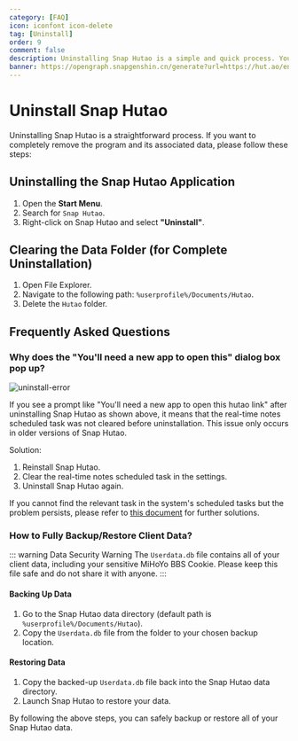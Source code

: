 ```yaml
---
category: [FAQ]
icon: iconfont icon-delete
tag: [Uninstall]
order: 9
comment: false
description: Uninstalling Snap Hutao is a simple and quick process. You can follow the tutorial on this page to uninstall Snap Hutao to the extent that suits you best.
banner: https://opengraph.snapgenshin.cn/generate?url=https://hut.ao/en/advanced/uninstall.html&has_description=False
---
```


# Uninstall Snap Hutao

Uninstalling Snap Hutao is a straightforward process. If you want to completely remove the program and its associated data, please follow these steps:

## Uninstalling the Snap Hutao Application

1. Open the **Start Menu**.
2. Search for `Snap Hutao`.
3. Right-click on Snap Hutao and select **"Uninstall"**.

## Clearing the Data Folder (for Complete Uninstallation)

1. Open File Explorer.
2. Navigate to the following path: `%userprofile%/Documents/Hutao`.
3. Delete the `Hutao` folder.

## Frequently Asked Questions

### Why does the "You'll need a new app to open this" dialog box pop up?

![uninstall-error](https://img.alicdn.com/imgextra/i3/1797064093/O1CN01b3j0eY1g6duBXLJXg_!!1797064093.jpg_.webp)

If you see a prompt like "You'll need a new app to open this hutao link" after uninstalling Snap Hutao as shown above, it means that the real-time notes scheduled task was not cleared before uninstallation. This issue only occurs in older versions of Snap Hutao.

Solution:

1. Reinstall Snap Hutao.
2. Clear the real-time notes scheduled task in the settings.
3. Uninstall Snap Hutao again.

If you cannot find the relevant task in the system's scheduled tasks but the problem persists, please refer to [this document](https://github.com/DGP-Studio/Snap.Hutao.Docs/issues/18) for further solutions.

### How to Fully Backup/Restore Client Data?

::: warning Data Security Warning
The `Userdata.db` file contains all of your client data, including your sensitive MiHoYo BBS Cookie. Please keep this file safe and do not share it with anyone.
:::

#### Backing Up Data

1. Go to the Snap Hutao data directory (default path is `%userprofile%/Documents/Hutao`).
2. Copy the `Userdata.db` file from the folder to your chosen backup location.

#### Restoring Data

1. Copy the backed-up `Userdata.db` file back into the Snap Hutao data directory.
2. Launch Snap Hutao to restore your data.

By following the above steps, you can safely backup or restore all of your Snap Hutao data.
